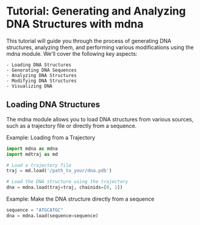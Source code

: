 # Tutorial: Generating and Analyzing DNA Structures with mdna

This tutorial will guide you through the process of generating DNA structures, analyzing them, and performing various modifications using the mdna module. We'll cover the following key aspects:

    - Loading DNA Structures
    - Generating DNA Sequences
    - Analyzing DNA Structures
    - Modifying DNA Structures
    - Visualizing DNA

## Loading DNA Structures

The mdna module allows you to load DNA structures from various sources, such as a trajectory file or directly from a sequence.

Example: Loading from a Trajectory
```python
import mdna as mdna
import mdtraj as md

# Load a trajectory file
traj = md.load('/path_to_your/dna.pdb')

# Load the DNA structure using the trajectory
dna = mdna.load(traj=traj, chainids=[0, 1])
```

Example: Make the DNA structure directly from a sequence
```python
sequence = "ATGCATGC"
dna = mdna.load(sequence=sequence)
```




